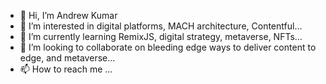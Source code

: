 - 👋 Hi, I’m Andrew Kumar
- 👀 I’m interested in digital platforms, MACH architecture, Contentful...
- 🌱 I’m currently learning RemixJS, digital strategy, metaverse, NFTs...
- 💞️ I’m looking to collaborate on bleeding edge ways to deliver content to edge, and metaverse...
- 📫 How to reach me ...

<!---
andrewkumarxyz/andrewkumarxyz is a ✨ special ✨ repository because its `README.md` (this file) appears on your GitHub profile.
You can click the Preview link to take a look at your changes.
--->

